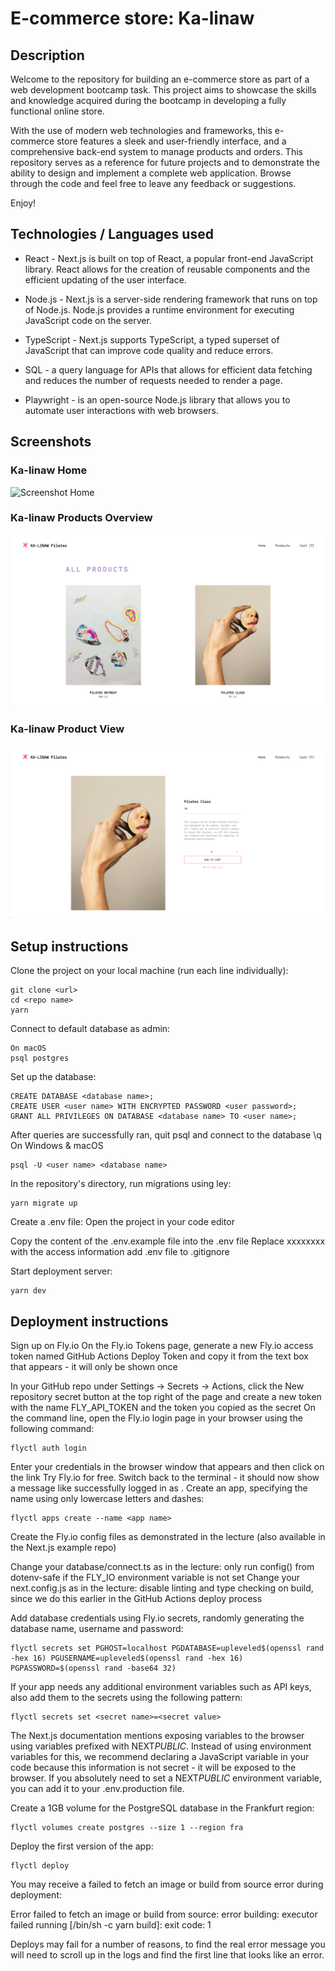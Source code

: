 # E-commerce store: Ka-linaw

## Description

Welcome to the repository for building an e-commerce store as part of a web development bootcamp task. This project aims to showcase the skills and knowledge acquired during the bootcamp in developing a fully functional online store.

With the use of modern web technologies and frameworks, this e-commerce store features a sleek and user-friendly interface, and a comprehensive back-end system to manage products and orders. This repository serves as a reference for future projects and to demonstrate the ability to design and implement a complete web application. Browse through the code and feel free to leave any feedback or suggestions.

Enjoy!

## Technologies / Languages used

- React - Next.js is built on top of React, a popular front-end JavaScript library. React allows for the creation of reusable components and the efficient updating of the user interface.

- Node.js - Next.js is a server-side rendering framework that runs on top of Node.js. Node.js provides a runtime environment for executing JavaScript code on the server.

- TypeScript - Next.js supports TypeScript, a typed superset of JavaScript that can improve code quality and reduce errors.

- SQL - a query language for APIs that allows for efficient data fetching and reduces the number of requests needed to render a page.

- Playwright - is an open-source Node.js library that allows you to automate user interactions with web browsers.

## Screenshots

### Ka-linaw Home

![Screenshot Home](public/screenshots/Ka-linaw_Home.png)

### Ka-linaw Products Overview

![Screenshot Products Overview](public/screenshots/Ka-linaw_ProductsOverview.png)

### Ka-linaw Product View

![Screenshot Product](public/screenshots/Ka-linaw_ProductPage.png)

## Setup instructions

Clone the project on your local machine (run each line individually):

```
git clone <url>
cd <repo name>
yarn
```

Connect to default database as admin:

```
On macOS
psql postgres
```

Set up the database:

```
CREATE DATABASE <database name>;
CREATE USER <user name> WITH ENCRYPTED PASSWORD <user password>;
GRANT ALL PRIVILEGES ON DATABASE <database name> TO <user name>;
```

After queries are successfully ran, quit psql and connect to the database
\q
On Windows & macOS

```
psql -U <user name> <database name>
```

In the repository's directory, run migrations using ley:

```
yarn migrate up
```

Create a .env file:
Open the project in your code editor

Copy the content of the .env.example file into the .env file
Replace xxxxxxxx with the access information
add .env file to .gitignore

Start deployment server:

```
yarn dev
```

## Deployment instructions

Sign up on Fly.io
On the Fly.io Tokens page, generate a new Fly.io access token named GitHub Actions Deploy Token and copy it from the text box that appears - it will only be shown once

In your GitHub repo under Settings → Secrets → Actions, click the New repository secret button at the top right of the page and create a new token with the name FLY_API_TOKEN and the token you copied as the secret
On the command line, open the Fly.io login page in your browser using the following command:

```
flyctl auth login
```

Enter your credentials in the browser window that appears and then click on the link Try Fly.io for free. Switch back to the terminal - it should now show a message like successfully logged in as <your email>.
Create an app, specifying the name using only lowercase letters and dashes:

```
flyctl apps create --name <app name>
```

Create the Fly.io config files as demonstrated in the lecture (also available in the Next.js example repo)

Change your database/connect.ts as in the lecture: only run config() from dotenv-safe if the FLY_IO environment variable is not set
Change your next.config.js as in the lecture: disable linting and type checking on build, since we do this earlier in the GitHub Actions deploy process

Add database credentials using Fly.io secrets, randomly generating the database name, username and password:

```
flyctl secrets set PGHOST=localhost PGDATABASE=upleveled$(openssl rand -hex 16) PGUSERNAME=upleveled$(openssl rand -hex 16) PGPASSWORD=$(openssl rand -base64 32)
```

If your app needs any additional environment variables such as API keys, also add them to the secrets using the following pattern:

```
flyctl secrets set <secret name>=<secret value>
```

The Next.js documentation mentions exposing variables to the browser using variables prefixed with NEXT*PUBLIC*. Instead of using environment variables for this, we recommend declaring a JavaScript variable in your code because this information is not secret - it will be exposed to the browser. If you absolutely need to set a NEXT*PUBLIC* environment variable, you can add it to your .env.production file.

Create a 1GB volume for the PostgreSQL database in the Frankfurt region:

```
flyctl volumes create postgres --size 1 --region fra
```

Deploy the first version of the app:

```
flyctl deploy
```

You may receive a failed to fetch an image or build from source error during deployment:

Error failed to fetch an image or build from source: error building: executor failed running [/bin/sh -c yarn build]: exit code: 1

Deploys may fail for a number of reasons, to find the real error message you will need to scroll up in the logs and find the first line that looks like an error.

